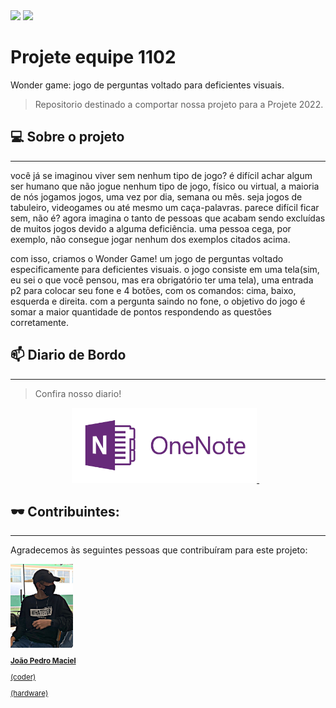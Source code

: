 <img src="https://img.shields.io/github/contributors/Jpinguim/Projete-equipe-1102?label=contribuidores&style=for-the-badge"/>
<img src="https://img.shields.io/github/last-commit/Jpinguim/Projete-equipe-1102?label=Ultima%20atualiza%C3%A7%C3%A3o&style=for-the-badge"/>

# Projete equipe 1102
Wonder game: jogo de perguntas voltado para deficientes visuais.
> Repositorio destinado a comportar nossa projeto para a Projete 2022.
## 💻 Sobre o projeto
________________________________________________________________________________________________________________________________________________________________________
você já se imaginou viver sem nenhum tipo de jogo? é difícil achar algum ser humano que não jogue nenhum tipo de jogo, físico ou virtual, a maioria de nós jogamos jogos, uma vez por dia, semana ou mês. seja jogos de tabuleiro, videogames ou até mesmo um caça-palavras. parece difícil ficar sem, não é? agora imagina o tanto de pessoas que acabam sendo excluídas de muitos jogos devido a alguma deficiência. uma pessoa cega, por exemplo, não consegue jogar nenhum dos exemplos citados acima.

com isso, criamos o Wonder Game! um jogo de perguntas voltado especificamente para deficientes visuais. o jogo consiste em uma tela(sim, eu sei o que você pensou, mas era obrigatório ter uma tela), uma entrada p2 para colocar seu fone e 4 botões, com os comandos: cima, baixo, esquerda e direita. com a pergunta saindo no fone, o objetivo do jogo é somar a maior quantidade de pontos respondendo as questões corretamente. 


## 📫 Diario de Bordo
_________________________________________________________________________________________________________________________________________________________________________
> Confira nosso diario!
<p align='center'>
 
  <a href="https://www.evernote.com/shard/s514/sh/6707ce40-a144-d16c-2ce9-a178e2f5d89f/bb6ba8ba6df5936f6250cbdbbc6b583c">
    <img height="120em" src="https://github.com/Jpinguim/Projete-equipe-1102/blob/main/Img/68747470733a2f2f7777772e6132686f73742e636f6d2e62722f626c6f672f77702d636f6e74656e742f75706c6f6164732f323031352f30382f4f6e654e6f74652e706e67.png" />  
  </a>&nbsp;&nbsp;
</p>

## 🕶️ Contribuintes:
_______________________________________________________________________________________________________________________________________________________________________
Agradecemos às seguintes pessoas que contribuíram para este projeto:

</td>
    <td align="center">
      <a href="https://instagram.com/otaviozordan">
        <img src="https://github.com/Jpinguim/Projete-equipe-1102/blob/main/Img/WhatsApp%20Image%202022-09-26%20at%2023.14.11.jpeg" width="100px;" alt="pinguim" width="100px;" alt="pinguim"/><br>
        <sub>
          <b><p>João Pedro Maciel</p></b>
          <p>(coder)</p><p>(hardware)</p>
